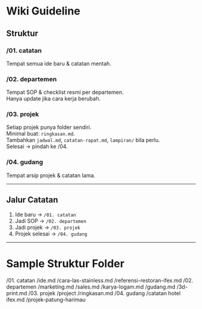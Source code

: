 # Wiki Guideline

## Struktur

### /01. catatan  
Tempat semua ide baru & catatan mentah.  

### /02. departemen  
Tempat SOP & checklist resmi per departemen.  
Hanya update jika cara kerja berubah.

### /03. projek  
Setiap projek punya folder sendiri.  
Minimal buat: `ringkasan.md`.  
Tambahkan `jadwal.md`, `catatan-rapat.md`, `lampiran/` bila perlu.  
Selesai → pindah ke /04.

### /04. gudang  
Tempat arsip projek & catatan lama.  

---

## Jalur Catatan
1. Ide baru → `/01. catatan`  
2. Jadi SOP → `/02. departemen`  
3. Jadi projek → `/03. projek`  
4. Projek selesai → `/04. gudang`

---

# Sample Struktur Folder

/01. catatan
    /ide.md
    /cara-las-stainless.md
    /referensi-restoran-ifex.md
/02. departemen
    /marketing.md
    /sales.md
    /karya-logam.md
    /gudang.md
    /3d-print.md
/03. projek
    /project
        /ringkasan.md
/04. gudang
    /catatan hotel ifex.md
    /projek-patung-harimau
